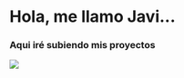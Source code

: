 # Hola, me llamo Javi...


### Aqui iré subiendo mis proyectos

![](https://drive.google.com/file/d/1qVMvoK0iSNr2NWaX8UsixTXTlR1GHoso/view?usp=share_link)
<!---
Pekman76/Pekman76 is a ✨ special ✨ repository because its `README.md` (this file) appears on your GitHub profile.
You can click the Preview link to take a look at your changes.
--->
